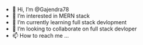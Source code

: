 - 👋 Hi, I’m @Gajendra78
- 👀 I’m interested in MERN stack
- 🌱 I’m currently learning full stack devlopment
- 💞️ I’m looking to collaborate on full stack devloper
- 📫 How to reach me ...

<!---
Gajendra78/Gajendra78 is a ✨ special ✨ repository because its `README.md` (this file) appears on your GitHub profile.
You can click the Preview link to take a look at your changes.
--->
